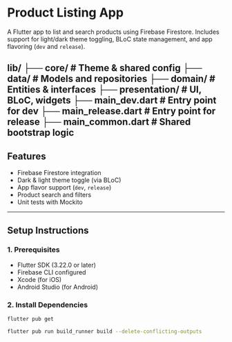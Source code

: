 #  Product Listing App

A Flutter app to list and search products using Firebase Firestore. Includes support for light/dark theme toggling, BLoC state management, and app flavoring (`dev` and `release`).

  lib/
├── core/                # Theme & shared config
├── data/                # Models and repositories
├── domain/              # Entities & interfaces
├── presentation/        # UI, BLoC, widgets
├── main_dev.dart        # Entry point for dev
├── main_release.dart    # Entry point for release
├── main_common.dart     # Shared bootstrap logic
---

##  Features

-  Firebase Firestore integration
-  Dark & light theme toggle (via BLoC)
-  App flavor support (`dev`, `release`)
-  Product search and filters
-  Unit tests with Mockito

---

##  Setup Instructions

### 1.  Prerequisites

- Flutter SDK (3.22.0 or later)
- Firebase CLI configured
- Xcode (for iOS)
- Android Studio (for Android)




### 2.  Install Dependencies

```bash
flutter pub get

flutter pub run build_runner build --delete-conflicting-outputs

